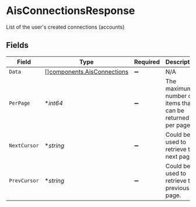 # AisConnectionsResponse

List of the user's created connections (accounts)


## Fields

| Field                                                                    | Type                                                                     | Required                                                                 | Description                                                              |
| ------------------------------------------------------------------------ | ------------------------------------------------------------------------ | ------------------------------------------------------------------------ | ------------------------------------------------------------------------ |
| `Data`                                                                   | [][components.AisConnections](../../models/components/aisconnections.md) | :heavy_minus_sign:                                                       | N/A                                                                      |
| `PerPage`                                                                | **int64*                                                                 | :heavy_minus_sign:                                                       | The maximum number of items that can be returned per page.               |
| `NextCursor`                                                             | **string*                                                                | :heavy_minus_sign:                                                       | Could be used to retrieve the next page.                                 |
| `PrevCursor`                                                             | **string*                                                                | :heavy_minus_sign:                                                       | Could be used to retrieve the previous page.                             |